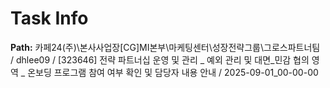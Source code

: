 # Task Info

**Path:** 카페24(주)\본사사업장\[CG]MI본부\마케팅센터\성장전략그룹\그로스파트너팀 / dhlee09 / [323646] 전략 파트너십 운영 및 관리 _ 예외 관리 및 대면_민감 협의 영역 _ 온보딩 프로그램 참여 여부 확인 및 담당자 내용 안내 / 2025-09-01_00-00-00


